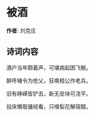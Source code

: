 # 被酒

**作者**: 刘克庄

## 诗词内容

酒户当年颇着声，可堪病起困飞觥。

醉呼褚令为伧父，狂唤桓公作老兵。

旧有峥嵘皆铲去，新无垒块可浇平。

投床懒取骚经看，只嗅梨花解宿酲。

